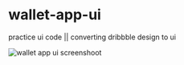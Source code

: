 # wallet-app-ui
practice ui code || converting dribbble design to ui

![wallet app ui screenshoot](https://user-images.githubusercontent.com/109073878/192493149-c07d77ae-44b3-4af9-a567-d3c61610c68e.png)
